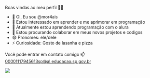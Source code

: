 Boas vindas ao meu perfil 💙💙
- 👋 Oi, Eu sou @mor4ais 
- 👀 Estou interessado em aprender e me aprimorar em programação
- 🌱 Atualmente estou aprendendo programação com o alura
- 💞️ Estou procurando colaborar em meus novos projetos e codigos
- 😄 Pronomes: ele/dele
- ⚡ Curiosidade: Gosto de lasanha e pizza

Você pode entrar em contato comigo 📫
00001117945613sp@al.educacao.sp.gov.br

![](https://media.tenor.com/_Q1ixRUfvZYAAAAi/manimarcus.gif)
